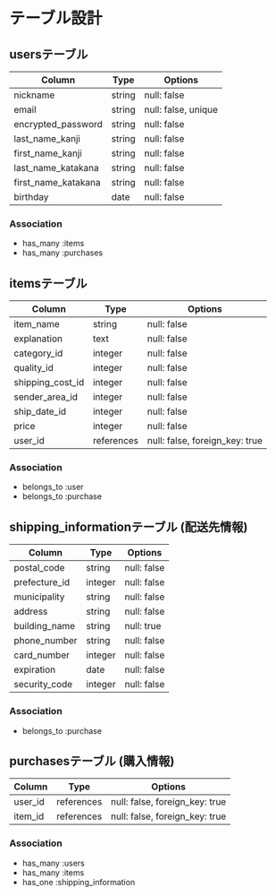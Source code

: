 # テーブル設計

## usersテーブル

| Column              | Type     | Options            |
| ------------------- | -------- | ------------------ |
| nickname            | string   | null: false        |
| email               | string   | null: false, unique|
| encrypted_password  | string   | null: false        |
| last_name_kanji     | string   | null: false        |
| first_name_kanji    | string   | null: false        |
| last_name_katakana  | string   | null: false        |
| first_name_katakana | string   | null: false        |
| birthday            | date     | null: false        |

### Association

- has_many :items
- has_many :purchases

##  itemsテーブル
| Column           | Type       | Options                         |
| ---------------- | ---------- | ------------------------------- |
| item_name        | string     | null: false                     |
| explanation      | text       | null: false                     |
| category_id      | integer    | null: false                     |
| quality_id       | integer    | null: false                     |
| shipping_cost_id | integer    | null: false                     |
| sender_area_id   | integer    | null: false                     |
| ship_date_id     | integer    | null: false                     |
| price            | integer    | null: false                     |
| user_id          | references | null: false, foreign_key: true  |

### Association

- belongs_to :user
- belongs_to :purchase

## shipping_informationテーブル (配送先情報)
| Column        | Type     | Options     |
| ------------- | -------- | ----------- |
| postal_code   | string   | null: false |
| prefecture_id | integer  | null: false |
| municipality  | string   | null: false |
| address       | string   | null: false |
| building_name | string   | null: true  |
| phone_number  | string   | null: false |
| card_number   | integer  | null: false |
| expiration    | date     | null: false |
| security_code | integer  | null: false |

### Association

- belongs_to :purchase

## purchasesテーブル (購入情報)
| Column           | Type       | Options                        |
| ---------------- | ---------- | ------------------------------ |
| user_id          | references | null: false, foreign_key: true |
| item_id          | references | null: false, foreign_key: true |

### Association

- has_many :users
- has_many :items
- has_one :shipping_information